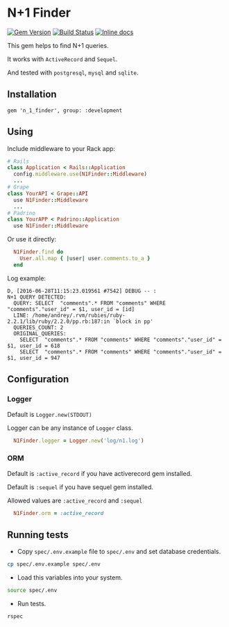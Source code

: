 # N+1 Finder
  [![Gem Version](https://badge.fury.io/rb/n_1_finder.svg)](https://badge.fury.io/rb/n_1_finder)
  [![Build Status](https://api.travis-ci.org/aglushkov/n1_finder.svg?branch=master)](https://travis-ci.org/aglushkov/n1_finder)
  [![Inline docs](http://inch-ci.org/github/aglushkov/n1_finder.svg?branch=master)](http://inch-ci.org/github/aglushkov/n1_finder)

  This gem helps to find N+1 queries.

  It works with `ActiveRecord` and `Sequel`.

  And tested with `postgresql`, `mysql` and `sqlite`.

## Installation
  `gem 'n_1_finder', group: :development`

## Using
Include middleware to your Rack app:
```ruby
# Rails
class Application < Rails::Application
  config.middleware.use(N1Finder::Middleware)
  ...
# Grape
class YourAPI < Grape::API
  use N1Finder::Middleware
  ...
# Padrino
class YourAPP < Padrino::Application
  use N1Finder::Middleware
```

Or use it directly:
```ruby
  N1Finder.find do
    User.all.map { |user| user.comments.to_a }
  end
```

Log example:
```log
D, [2016-06-28T11:15:23.019561 #7542] DEBUG -- :
N+1 QUERY DETECTED:
  QUERY: SELECT  "comments".* FROM "comments" WHERE "comments"."user_id" = $1, user_id = [id]
  LINE: /home/andrey/.rvm/rubies/ruby-2.2.1/lib/ruby/2.2.0/pp.rb:187:in `block in pp'
  QUERIES_COUNT: 2
  ORIGINAL_QUERIES:
    SELECT  "comments".* FROM "comments" WHERE "comments"."user_id" = $1, user_id = 618
    SELECT  "comments".* FROM "comments" WHERE "comments"."user_id" = $1, user_id = 947
```

## Configuration
### Logger
Default is `Logger.new(STDOUT)`

Logger can be any instance of `Logger` class.

```ruby
  N1Finder.logger = Logger.new('log/n1.log')
```

### ORM
Default is `:active_record` if you have activerecord gem installed.

Default is `:sequel` if you have sequel gem installed.

Allowed values are `:active_record` and `:sequel`

```ruby
  N1Finder.orm = :active_record
```

## Running tests
- Copy `spec/.env.example` file to `spec/.env` and set database credentials.
```bash
cp spec/.env.example spec/.env
```

- Load this variables into your system.
```bash
source spec/.env
```

- Run tests.
```bash
rspec
```